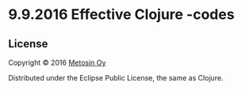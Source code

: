 # 9.9.2016 Effective Clojure -codes

## License

Copyright © 2016 [Metosin Oy](http://www.metosin.fi)

Distributed under the Eclipse Public License, the same as Clojure.
